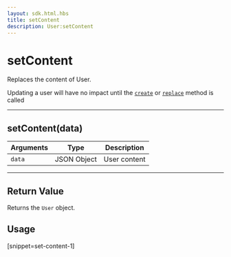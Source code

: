 ```yaml
---
layout: sdk.html.hbs
title: setContent
description: User:setContent
---
```

  

# setContent
Replaces the content of User.

<aside class="note">
Updating a user will have no impact until the <a href="{{ site_base_path }}sdk-reference/user/create"><code>create</code></a> or <a href="{{ site_base_path }}sdk-reference/user/replace"><code>replace</code></a> method is called
</aside>

---

## setContent(data)

| Arguments | Type | Description |
|---------------|---------|----------------------------------------|
| ``data`` | JSON Object |  User content |

---

## Return Value

Returns the `User` object.

## Usage

[snippet=set-content-1]
